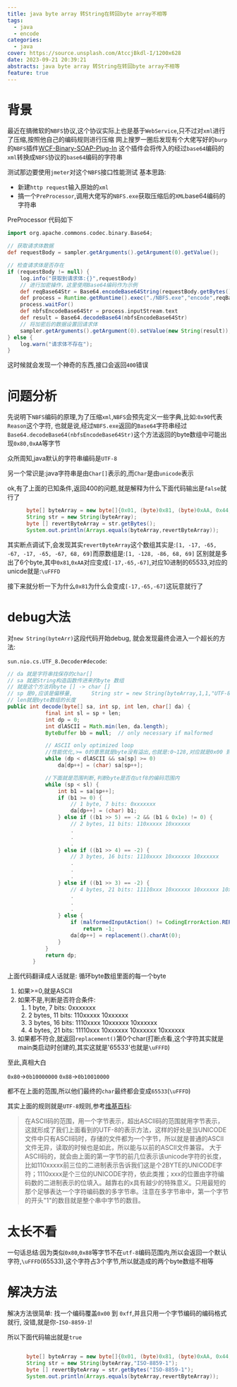 ```yaml
---
title: java byte array 转String在转回byte array不相等
tags:
  - java
  - encode
categories:
  - java
cover: https://source.unsplash.com/AtccjBkdl-I/1200x628
date: 2023-09-21 20:39:21
abstracts: java byte array 转String在转回byte array不相等
feature: true
---
```



# 背景

最近在搞微软的`NBFS`协议,这个协议实际上也是基于`WebService`,只不过对`xml`进行了压缩,按照他自己的编码规则进行压缩
网上搜罗一圈后发现有个大佬写好的`burp`的`NBFS`插件[WCF-Binary-SOAP-Plug-In](https://github.com/GDSSecurity/WCF-Binary-SOAP-Plug-In)
这个插件会将传入的经过`base64`编码的`xml`转换成`NBFS`协议的`base64`编码的字符串

测试那边要使用`jmeter`对这个`NBFS`接口性能测试
基本思路:
- 新建`http request`输入原始的`xml`
- 搞一个`PreProcessor`,调用大佬写的`NBFS.exe`获取压缩后的`XML`base64编码的字符串



PreProcessor 代码如下
<!--more-->

```groovy
import org.apache.commons.codec.binary.Base64;

// 获取请求体数据
def requestBody = sampler.getArguments().getArgument(0).getValue();

// 检查请求体是否存在
if (requestBody != null) {
    log.info("获取到请求体:{}",requestBody)
    // 进行加密操作，这里使用Base64编码作为示例
    def reqBase64Str = Base64.encodeBase64String(requestBody.getBytes());
    def process = Runtime.getRuntime().exec("./NBFS.exe","encode",reqBase64Str)
    process.waitFor()
    def nbfsEncodeBase64Str = process.inputStream.text
    def result = Base64.decodeBase64(nbfsEncodeBase64Str)
    // 将加密后的数据设置回请求体
    sampler.getArguments().getArgument(0).setValue(new String(result));
} else {
    log.warn("请求体不存在");
}
```

这时候就会发现一个神奇的东西,接口会返回`400`错误


# 问题分析


先说明下`NBFS`编码的原理,为了压缩`xml`,`NBFS`会预先定义一些字典,比如:`0x90`代表`Reason`这个字符,
也就是说,经过`NBFS.exe`返回的`Base64`字符串经过`Base64.decodeBase64(nbfsEncodeBase64Str)`这个方法返回的byte数组中可能出现`0x80,0xAA`等字节

众所周知,java默认的字符串编码是`UTF-8`

另一个常识是:java字符串是由`Char[]`表示的,而`Char`是由`unicode`表示

ok,有了上面的已知条件,返回400的问题,就是解释为什么下面代码输出是`false`就行了


```java
      byte[] byteArray = new byte[]{0x01, (byte)0x81, (byte)0xAA, 0x44, 0x45};
      String str = new String(byteArray);
      byte [] revertByteArray = str.getBytes();
      System.out.println(Arrays.equals(byteArray,revertByteArray));
```

其实断点调试下,会发现其实`revertByteArray`这个数组其实是:`[1, -17, -65, -67, -17, -65, -67, 68, 69]`而原数组是:`[1, -128, -86, 68, 69]`
区别就是多出了6个byte,其中`0x81`,`0xAA`对应变成`[-17,-65,-67]`,对应10进制的65533,对应的unicde就是:`\uFFFD`


接下来就分析一下为什么`0x81`为什么会变成`[-17,-65,-67]`这玩意就行了


# debug大法


对`new String(byteArr)`这段代码开始debug,
就会发现最终会进入一个超长的方法:

`sun.nio.cs.UTF_8.Decoder#decode`:

```java
// da 就是字符串找保存的char[]
// sa 就是String构造函数传进来的byte 数组
// 就是这个方法将byte [] -> char []
// sp 是0,应该是偏移量,      String str = new String(byteArray,1,1,"UTF-8");这么创建字符串才会有,这个不重要,
// len就是byte数组的长度
public int decode(byte[] sa, int sp, int len, char[] da) {
            final int sl = sp + len;
            int dp = 0;
            int dlASCII = Math.min(len, da.length);
            ByteBuffer bb = null;  // only necessary if malformed

            // ASCII only optimized loop
            //性能优化,>= 0的意思就是byte没有溢出,也就是:0~128,对应就是0x00 到 0x00 0x80
            while (dp < dlASCII && sa[sp] >= 0)
                da[dp++] = (char) sa[sp++];

            //下面就是范围判断,判断byte是否在utf8的编码范围内
            while (sp < sl) {
                int b1 = sa[sp++];
                if (b1 >= 0) {
                    // 1 byte, 7 bits: 0xxxxxxx
                    da[dp++] = (char) b1;
                } else if ((b1 >> 5) == -2 && (b1 & 0x1e) != 0) {
                    // 2 bytes, 11 bits: 110xxxxx 10xxxxxx
                    .
                    .
                    .
                } else if ((b1 >> 4) == -2) {
                    // 3 bytes, 16 bits: 1110xxxx 10xxxxxx 10xxxxxx
                    .
                    .
                    .
                } else if ((b1 >> 3) == -2) {
                    // 4 bytes, 21 bits: 11110xxx 10xxxxxx 10xxxxxx 10xxxxxx
                    .
                    .
                    .
                } else {
                    if (malformedInputAction() != CodingErrorAction.REPLACE)
                        return -1;
                    da[dp++] = replacement().charAt(0);
                }
            }
            return dp;
        }
```



上面代码翻译成人话就是:
循环byte数组里面的每一个byte
1. 如果>=0,就是ASCII
2. 如果不是,判断是否符合条件:
    1. 1 byte, 7 bits: 0xxxxxxx
    2. 2 bytes, 11 bits: 110xxxxx 10xxxxxx
    3. 3 bytes, 16 bits: 1110xxxx 10xxxxxx 10xxxxxx
    4. 4 bytes, 21 bits: 11110xxx 10xxxxxx 10xxxxxx 10xxxxxx
3. 如果都不符合,就返回`replacement()`第0个char(打断点看,这个字符其实就是main类启动时创建的,其实这就是'65533'也就是`\uFFFD`)


至此,真相大白

` 0x80 `->`0b10000000`
`0x88`->`0b10010000`

都不在上面的范围,所以他们最终的`char`最终都会变成`65533`(`\uFFFD`)

其实上面的规则就是`UTF-8`规则,参考[维基百科](https://zh.wikipedia.org/wiki/UTF-8):

>   在ASCII码的范围，用一个字节表示，超出ASCII码的范围就用字节表示，这就形成了我们上面看到的UTF-8的表示方法，这样的好处是当UNICODE文件中只有ASCII码时，存储的文件都为一个字节，所以就是普通的ASCII文件无异，读取的时候也是如此，所以能与以前的ASCII文件兼容。
>   大于ASCII码的，就会由上面的第一字节的前几位表示该unicode字符的长度，比如110xxxxx前三位的二进制表示告诉我们这是个2BYTE的UNICODE字符；1110xxxx是个三位的UNICODE字符，依此类推；xxx的位置由字符编码数的二进制表示的位填入。越靠右的x具有越少的特殊意义。只用最短的那个足够表达一个字符编码数的多字节串。注意在多字节串中，第一个字节的开头"1"的数目就是整个串中字节的数目。



# 太长不看

一句话总结:因为类似`0x80`,`0x88`等字节不在`utf-8`编码范围内,所以会返回一个默认字符,`\uFFFD`(65533),这个字符占3个字节,所以就造成的两个byte数组不相等

# 解决方法

解决方法很简单:
找一个编码覆盖`0x00` 到 `0xff`,并且只用一个字节编码的编码格式就行,
没错,就是你-`ISO-8859-1`!

所以下面代码输出就是`true`

```java

      byte[] byteArray = new byte[]{0x01, (byte)0x81, (byte)0xAA, 0x44, 0x45};
      String str = new String(byteArray,"ISO-8859-1");
      byte [] revertByteArray = str.getBytes("ISO-8859-1");
      System.out.println(Arrays.equals(byteArray,revertByteArray));

```

